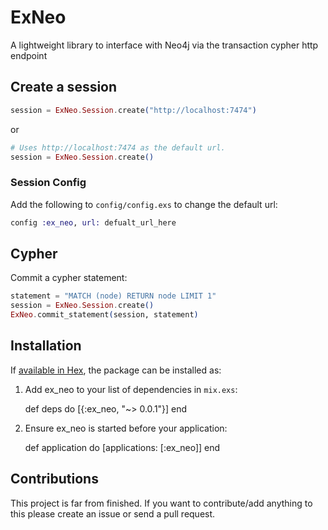 # ExNeo

A lightweight library to interface with Neo4j via the transaction cypher http endpoint 


## Create a session

```elixir
session = ExNeo.Session.create("http://localhost:7474")
```

or

```elixir
# Uses http://localhost:7474 as the default url.
session = ExNeo.Session.create()
```

### Session Config

Add the following to `config/config.exs` to change the default url:
```elixir
config :ex_neo, url: defualt_url_here
```

## Cypher

Commit a cypher statement:

```elixir
statement = "MATCH (node) RETURN node LIMIT 1"
session = ExNeo.Session.create()
ExNeo.commit_statement(session, statement)
```


## Installation

If [available in Hex](https://hex.pm/docs/publish), the package can be installed as:

  1. Add ex_neo to your list of dependencies in `mix.exs`:

        def deps do
          [{:ex_neo, "~> 0.0.1"}]
        end

  2. Ensure ex_neo is started before your application:

        def application do
          [applications: [:ex_neo]]
        end

## Contributions

This project is far from finished. If you want to contribute/add anything to this please create an issue or send a pull request.
